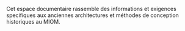 Cet espace documentaire rassemble des informations et exigences specifiques aux anciennes architectures et méthodes de conception historiques au MIOM.
